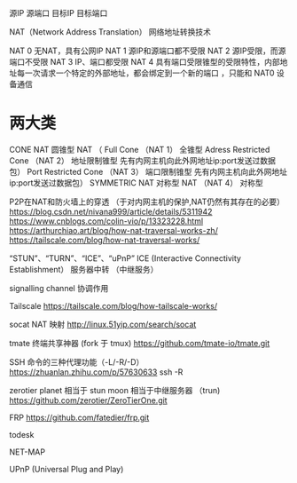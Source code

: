 源IP 源端口 目标IP 目标端口

NAT（Network Address Translation） 网络地址转换技术

NAT 0   无NAT，具有公网IP
NAT 1   源IP和源端口都不受限
NAT 2   源IP受限，而源端口不受限
NAT 3   IP、端口都受限
NAT 4   具有端口受限锥型的受限特性，内部地址每一次请求一个特定的外部地址，都会绑定到一个新的端口 ，只能和 NAT0 设备通信

# 两大类
CONE NAT      圆锥型 NAT  （
    Full Cone                      （NAT 1）  全锥型
    Adress Restricted Cone          （NAT 2） 地址限制锥型  先有内网主机向此外网地址ip:port发送过数据包）
    Port   Restricted  Cone         （NAT 3） 端口限制锥型  先有内网主机向此外网地址ip:port发送过数据包）
SYMMETRIC NAT 对称型 NAT              （NAT 4） 对称型

P2P在NAT和防火墙上的穿透 （于对内网主机的保护,NAT仍然有其存在的必要）
https://blog.csdn.net/nivana999/article/details/5311942
https://www.cnblogs.com/colin-vio/p/13323228.html
https://arthurchiao.art/blog/how-nat-traversal-works-zh/
https://tailscale.com/blog/how-nat-traversal-works/

“STUN”、“TURN”、“ICE”、“uPnP”
ICE (Interactive Connectivity Establishment）
服务器中转 （中继服务）


signalling channel   协调作用

Tailscale
https://tailscale.com/blog/how-tailscale-works/

socat NAT 映射
http://linux.51yip.com/search/socat

tmate 终端共享神器 (fork 于 tmux)
https://github.com/tmate-io/tmate.git

SSH 命令的三种代理功能（-L/-R/-D）
https://zhuanlan.zhihu.com/p/57630633
ssh -R

zerotier
  planet  相当于 stun
  moon  相当于中继服务器 （trun)
https://github.com/zerotier/ZeroTierOne.git


FRP
https://github.com/fatedier/frp.git

todesk

NET-MAP

UPnP (Universal Plug and Play)
